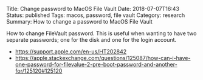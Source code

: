 Title: Change password to MacOS File Vault
Date: 2018-07-07T16:43
Status: published
Tags: macos, password, file vault
Category: research
Summary: How to change a password to MacOS File Vault

How to change FileVault password. This is useful when wanting to have
two separate passwords; one for the disk and one for the login account.

* https://support.apple.com/en-us/HT202842
* https://apple.stackexchange.com/questions/125087/how-can-i-have-one-password-for-filevalue-2-pre-boot-password-and-another-for/125120#125120

